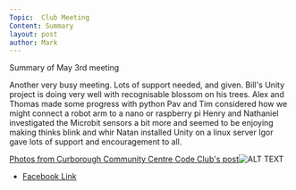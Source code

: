 ```yaml
---
Topic:  Club Meeting
Content: Summary
layout: post
author: Mark
---
```

Summary of May 3rd meeting

Another very busy meeting. 
Lots of support needed, and given. 
Bill's Unity project is doing very well with recognisable blossom on his trees. 
Alex and Thomas made some progress with python 
Pav and Tim considered how we might connect a robot arm to a nano or raspberry pi
Henry and Nathaniel investigated the Microbit sensors a bit more and seemed to be enjoying making thinks blink and whir
Natan installed Unity on a linux server
Igor gave lots of support and encouragement to all.

[Photos from Curborough Community Centre Code Club's post](https://www.facebook.com/1481985248595237/posts/4838378876289174/)![ALT TEXT](https://scontent.fbhx6-1.fna.fbcdn.net/v/t39.30808-6/279857782_4838378642955864_7749275923365282789_n.png?_nc_cat=110&ccb=1-7&_nc_sid=5f2048&_nc_ohc=8iiEYrsfhbwAX9yIWft&_nc_ht=scontent.fbhx6-1.fna&edm=AKK4YLsEAAAA&oh=00_AfAqZgj7cn1DbMOBfVnqGWngo0IVZ8m8BNR7KM7WnjfO5w&oe=652B3587)

* [Facebook Link](https://www.facebook.com/1481985248595237/posts/4838378876289174/)



